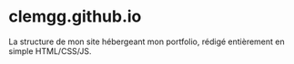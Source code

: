 # clemgg.github.io
La structure de mon site hébergeant mon portfolio, rédigé entièrement en simple HTML/CSS/JS.
